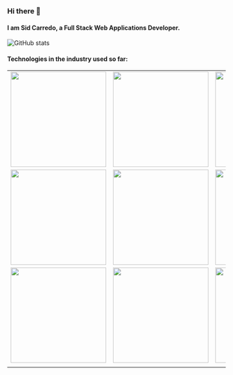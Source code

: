   ### Hi there 👋

  #### I am Sid Carredo, a Full Stack Web Applications Developer.

  ![GitHub stats](https://github-readme-stats.vercel.app/api?username=reysidney&show_icons=true) 

  #### Technologies in the industry used so far:

  | |  | | |
  |:-------:|:-------:|:-------:|:-------:|
  | <img src="https://cdn.freebiesupply.com/logos/thumbs/2x/angular-3-logo.png" width="220" />  | <img src="https://graphql.org/img/og-image.png" width="220" /> | <img src="https://www.djangoproject.com/m/img/logos/django-logo-negative.png" width="220"/> | <img src="https://www.freepngimg.com/thumb/python_logo/5-2-python-logo-png-image.png" width="220" />
  | <img src="https://www.import.io/wp-content/uploads/2017/10/React-logo.png" width="220"/> | <img src="https://rekit.js.org/images/logo_text.png?raw=true" width="220"/>  | <img src="https://1000logos.net/wp-content/uploads/2020/08/Ruby-on-Rails-Logo.png" width="220">      | <img src="https://openwhisk.apache.org/images/runtimes/icon-ruby-text-color-horz.png" width="220" /> 
  | <img src="https://routingnull.files.wordpress.com/2020/01/cryptocurrencies1.png?w=640" width="220" />  | <img src="https://www.clipartkey.com/mpngs/m/257-2576386_javascript-html-css-logo.png" width="220" /> | <img src="http://git-scm.com/images/logos/1color-orange-lightbg@2x.png" width="220" /> | <img src="https://visualmodo.com/wp-content/uploads/2018/04/Using-GitHub-To-Improve-Workflow-3.jpg" width="220" /> |
  | |  | | |
  
